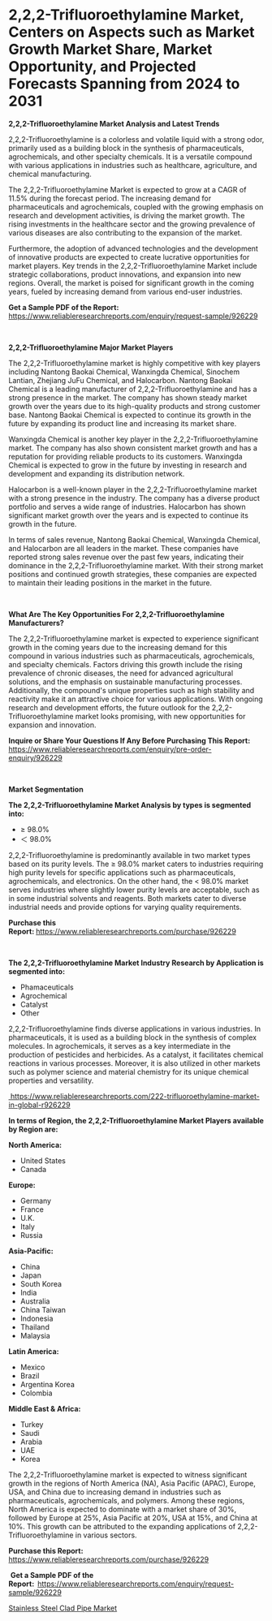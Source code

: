 <p><h1>2,2,2-Trifluoroethylamine Market, Centers on Aspects such as Market Growth Market Share, Market Opportunity, and Projected Forecasts Spanning from 2024 to 2031</h1></p><p><strong>2,2,2-Trifluoroethylamine Market Analysis and Latest Trends</strong></p>
<p><p>2,2,2-Trifluoroethylamine is a colorless and volatile liquid with a strong odor, primarily used as a building block in the synthesis of pharmaceuticals, agrochemicals, and other specialty chemicals. It is a versatile compound with various applications in industries such as healthcare, agriculture, and chemical manufacturing.</p><p>The 2,2,2-Trifluoroethylamine Market is expected to grow at a CAGR of 11.5% during the forecast period. The increasing demand for pharmaceuticals and agrochemicals, coupled with the growing emphasis on research and development activities, is driving the market growth. The rising investments in the healthcare sector and the growing prevalence of various diseases are also contributing to the expansion of the market.</p><p>Furthermore, the adoption of advanced technologies and the development of innovative products are expected to create lucrative opportunities for market players. Key trends in the 2,2,2-Trifluoroethylamine Market include strategic collaborations, product innovations, and expansion into new regions. Overall, the market is poised for significant growth in the coming years, fueled by increasing demand from various end-user industries.</p></p>
<p><strong>Get a Sample PDF of the Report:&nbsp;</strong> <a href="https://www.reliableresearchreports.com/enquiry/request-sample/926229">https://www.reliableresearchreports.com/enquiry/request-sample/926229</a></p>
<p>&nbsp;</p>
<p><strong>2,2,2-Trifluoroethylamine Major Market Players</strong></p>
<p><p>The 2,2,2-Trifluoroethylamine market is highly competitive with key players including Nantong Baokai Chemical, Wanxingda Chemical, Sinochem Lantian, Zhejiang JuFu Chemical, and Halocarbon. Nantong Baokai Chemical is a leading manufacturer of 2,2,2-Trifluoroethylamine and has a strong presence in the market. The company has shown steady market growth over the years due to its high-quality products and strong customer base. Nantong Baokai Chemical is expected to continue its growth in the future by expanding its product line and increasing its market share.</p><p>Wanxingda Chemical is another key player in the 2,2,2-Trifluoroethylamine market. The company has also shown consistent market growth and has a reputation for providing reliable products to its customers. Wanxingda Chemical is expected to grow in the future by investing in research and development and expanding its distribution network.</p><p>Halocarbon is a well-known player in the 2,2,2-Trifluoroethylamine market with a strong presence in the industry. The company has a diverse product portfolio and serves a wide range of industries. Halocarbon has shown significant market growth over the years and is expected to continue its growth in the future.</p><p>In terms of sales revenue, Nantong Baokai Chemical, Wanxingda Chemical, and Halocarbon are all leaders in the market. These companies have reported strong sales revenue over the past few years, indicating their dominance in the 2,2,2-Trifluoroethylamine market. With their strong market positions and continued growth strategies, these companies are expected to maintain their leading positions in the market in the future.</p></p>
<p>&nbsp;</p>
<p><strong>What Are The Key Opportunities For 2,2,2-Trifluoroethylamine Manufacturers?</strong></p>
<p><p>The 2,2,2-Trifluoroethylamine market is expected to experience significant growth in the coming years due to the increasing demand for this compound in various industries such as pharmaceuticals, agrochemicals, and specialty chemicals. Factors driving this growth include the rising prevalence of chronic diseases, the need for advanced agricultural solutions, and the emphasis on sustainable manufacturing processes. Additionally, the compound's unique properties such as high stability and reactivity make it an attractive choice for various applications. With ongoing research and development efforts, the future outlook for the 2,2,2-Trifluoroethylamine market looks promising, with new opportunities for expansion and innovation.</p></p>
<p><strong>Inquire or Share Your Questions If Any Before Purchasing This Report:</strong> <a href="https://www.reliableresearchreports.com/enquiry/pre-order-enquiry/926229">https://www.reliableresearchreports.com/enquiry/pre-order-enquiry/926229</a></p>
<p>&nbsp;</p>
<p><strong>Market Segmentation</strong></p>
<p><strong>The 2,2,2-Trifluoroethylamine Market Analysis by types is segmented into:</strong></p>
<p><ul><li>≥ 98.0%</li><li>＜ 98.0%</li></ul></p>
<p><p>2,2,2-Trifluoroethylamine is predominantly available in two market types based on its purity levels. The ≥ 98.0% market caters to industries requiring high purity levels for specific applications such as pharmaceuticals, agrochemicals, and electronics. On the other hand, the < 98.0% market serves industries where slightly lower purity levels are acceptable, such as in some industrial solvents and reagents. Both markets cater to diverse industrial needs and provide options for varying quality requirements.</p></p>
<p><strong>Purchase this Report:&nbsp;</strong><a href="https://www.reliableresearchreports.com/purchase/926229">https://www.reliableresearchreports.com/purchase/926229</a></p>
<p>&nbsp;</p>
<p><strong>The 2,2,2-Trifluoroethylamine Market Industry Research by Application is segmented into:</strong></p>
<p><ul><li>Phamaceuticals</li><li>Agrochemical</li><li>Catalyst</li><li>Other</li></ul></p>
<p><p>2,2,2-Trifluoroethylamine finds diverse applications in various industries. In pharmaceuticals, it is used as a building block in the synthesis of complex molecules. In agrochemicals, it serves as a key intermediate in the production of pesticides and herbicides. As a catalyst, it facilitates chemical reactions in various processes. Moreover, it is also utilized in other markets such as polymer science and material chemistry for its unique chemical properties and versatility.</p></p>
<p><a href="https://www.reliableresearchreports.com/222-trifluoroethylamine-market-in-global-r926229">&nbsp;https://www.reliableresearchreports.com/222-trifluoroethylamine-market-in-global-r926229</a></p>
<p><strong>In terms of Region, the 2,2,2-Trifluoroethylamine Market Players available by Region are:</strong></p>
<p>
    <p> <strong> North America: </strong>
        <ul>
            <li>United States</li>
            <li>Canada</li>
        </ul>
        </p> 
    <p> <strong> Europe: </strong>
        <ul>
            <li>Germany</li>
            <li>France</li>
            <li>U.K.</li>
            <li>Italy</li>
            <li>Russia</li>
        </ul>
        </p> 
    <p> <strong> Asia-Pacific: </strong>
        <ul>
            <li>China</li>
            <li>Japan</li>
            <li>South Korea</li>
            <li>India</li>
            <li>Australia</li>
            <li>China Taiwan</li>
            <li>Indonesia</li>
            <li>Thailand</li>
            <li>Malaysia</li>
        </ul>
        </p> 
    <p> <strong> Latin America: </strong>
        <ul>
            <li>Mexico</li>
            <li>Brazil</li>
            <li>Argentina Korea</li>
            <li>Colombia</li>
        </ul>
        </p> 
    <p> <strong> Middle East & Africa: </strong>
        <ul>
            <li>Turkey</li>
            <li>Saudi</li>
            <li>Arabia</li>
            <li>UAE</li>
            <li>Korea</li>
        </ul>
    </p>
    </p>
<p><p>The 2,2,2-Trifluoroethylamine market is expected to witness significant growth in the regions of North America (NA), Asia Pacific (APAC), Europe, USA, and China due to increasing demand in industries such as pharmaceuticals, agrochemicals, and polymers. Among these regions, North America is expected to dominate with a market share of 30%, followed by Europe at 25%, Asia Pacific at 20%, USA at 15%, and China at 10%. This growth can be attributed to the expanding applications of 2,2,2-Trifluoroethylamine in various sectors.</p></p>
<p><strong>Purchase this Report: </strong><a href="https://www.reliableresearchreports.com/purchase/926229">https://www.reliableresearchreports.com/purchase/926229</a></p>
<p>&nbsp;<strong>Get a Sample PDF of the Report:&nbsp;&nbsp;</strong><a href="https://www.reliableresearchreports.com/enquiry/request-sample/926229">https://www.reliableresearchreports.com/enquiry/request-sample/926229</a></p>
<p><strong></strong></p>
<p><p><a href="https://medium.com/@zoeyjohns2003/navigating-the-global-stainless-steel-clad-pipe-market-landscape-trends-forecasts-and-impact-48a313b14776">Stainless Steel Clad Pipe Market</a></p></p>